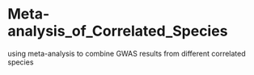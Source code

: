 # Meta-analysis_of_Correlated_Species
using meta-analysis to combine GWAS results from different correlated species
